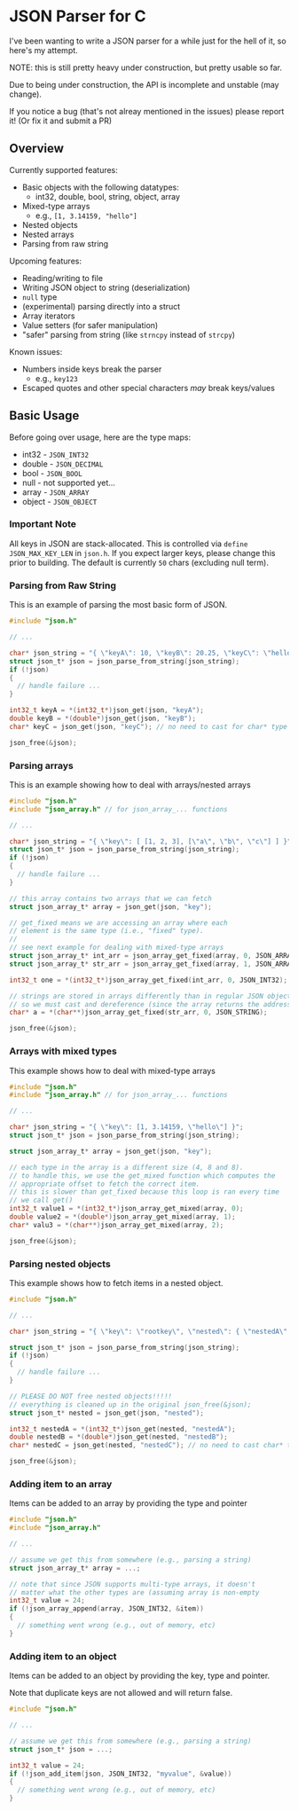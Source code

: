 # JSON Parser for C
I've been wanting to write a JSON parser for a while just for the hell of it, so here's my attempt.

NOTE: this is still pretty heavy under construction, but pretty usable so far.

Due to being under construction, the API is incomplete and unstable (may change).

If you notice a bug (that's not alreay mentioned in the issues) please report it! (Or fix it and submit a PR)

## Overview
Currently supported features:
* Basic objects with the following datatypes:
  * int32, double, bool, string, object, array
* Mixed-type arrays
  * e.g., `[1, 3.14159, "hello"]`
* Nested objects
* Nested arrays
* Parsing from raw string

Upcoming features:
* Reading/writing to file
* Writing JSON object to string (deserialization)
* `null` type
* (experimental) parsing directly into a struct
* Array iterators
* Value setters (for safer manipulation)
* "safer" parsing from string (like `strncpy` instead of `strcpy`)

Known issues:
* Numbers inside keys break the parser
  * e.g., `key123`
* Escaped quotes and other special characters *may* break keys/values

## Basic Usage
Before going over usage, here are the type maps:
* int32 - `JSON_INT32`
* double - `JSON_DECIMAL`
* bool - `JSON_BOOL`
* null - not supported yet...
* array - `JSON_ARRAY`
* object - `JSON_OBJECT`

### Important Note
All keys in JSON are stack-allocated. This is controlled via `define JSON_MAX_KEY_LEN` in `json.h`. If you expect larger keys, please change this prior to building. The default is currently `50` chars (excluding null term).

### Parsing from Raw String
This is an example of parsing the most basic form of JSON.
```c
#include "json.h"

// ...

char* json_string = "{ \"keyA\": 10, \"keyB\": 20.25, \"keyC\": \"hello\" }";
struct json_t* json = json_parse_from_string(json_string);
if (!json)
{
  // handle failure ...
}

int32_t keyA = *(int32_t*)json_get(json, "keyA");
double keyB = *(double*)json_get(json, "keyB");
char* keyC = json_get(json, "keyC"); // no need to cast for char* type

json_free(&json);
```

### Parsing arrays
This is an example showing how to deal with arrays/nested arrays
```c
#include "json.h"
#include "json_array.h" // for json_array_... functions

// ...

char* json_string = "{ \"key\": [ [1, 2, 3], [\"a\", \"b\", \"c\"] ] }";
struct json_t* json = json_parse_from_string(json_string);
if (!json)
{
  // handle failure ...
}

// this array contains two arrays that we can fetch
struct json_array_t* array = json_get(json, "key");

// get_fixed means we are accessing an array where each
// element is the same type (i.e., "fixed" type).
// 
// see next example for dealing with mixed-type arrays
struct json_array_t* int_arr = json_array_get_fixed(array, 0, JSON_ARRAY);
struct json_array_t* str_arr = json_array_get_fixed(array, 1, JSON_ARRAY);

int32_t one = *(int32_t*)json_array_get_fixed(int_arr, 0, JSON_INT32);

// strings are stored in arrays differently than in regular JSON objects,
// so we must cast and dereference (since the array returns the address)
char* a = *(char**)json_array_get_fixed(str_arr, 0, JSON_STRING);

json_free(&json);
```

### Arrays with mixed types
This example shows how to deal with mixed-type arrays
```c
#include "json.h"
#include "json_array.h" // for json_array_... functions

// ...

char* json_string = "{ \"key\": [1, 3.14159, \"hello\"] }";
struct json_t* json = json_parse_from_string(json_string);

struct json_array_t* array = json_get(json, "key");

// each type in the array is a different size (4, 8 and 8).
// to handle this, we use the get_mixed function which computes the
// appropriate offset to fetch the correct item.
// this is slower than get_fixed because this loop is ran every time
// we call get()
int32_t value1 = *(int32_t*)json_array_get_mixed(array, 0);
double value2 = *(double*)json_array_get_mixed(array, 1);
char* valu3 = *(char**)json_array_get_mixed(array, 2);

json_free(&json);
```

### Parsing nested objects
This example shows how to fetch items in a nested object.
```c
#include "json.h"

// ...

char* json_string = "{ \"key\": \"rootkey\", \"nested\": { \"nestedA\": 10, \"nestedB\": 20.20, \"nestedC\": \"val\" } }";

struct json_t* json = json_parse_from_string(json_string);
if (!json)
{
  // handle failure ...
}

// PLEASE DO NOT free nested objects!!!!!
// everything is cleaned up in the original json_free(&json);
struct json_t* nested = json_get(json, "nested");

int32_t nestedA = *(int32_t*)json_get(nested, "nestedA");
double nestedB = *(double*)json_get(nested, "nestedB");
char* nestedC = json_get(nested, "nestedC"); // no need to cast char* types

json_free(&json);
```

### Adding item to an array
Items can be added to an array by providing the type and pointer
```c
#include "json.h"
#include "json_array.h"

// ...

// assume we get this from somewhere (e.g., parsing a string)
struct json_array_t* array = ...;

// note that since JSON supports multi-type arrays, it doesn't
// matter what the other types are (assuming array is non-empty
int32_t value = 24;
if (!json_array_append(array, JSON_INT32, &item))
{
  // something went wrong (e.g., out of memory, etc)
}
```

### Adding item to an object
Items can be added to an object by providing the key, type and pointer.

Note that duplicate keys are not allowed and will return false.

```c
#include "json.h"

// ...

// assume we get this from somewhere (e.g., parsing a string)
struct json_t* json = ...;

int32_t value = 24;
if (!json_add_item(json, JSON_INT32, "myvalue", &value))
{
  // something went wrong (e.g., out of memory, etc)
}
```
